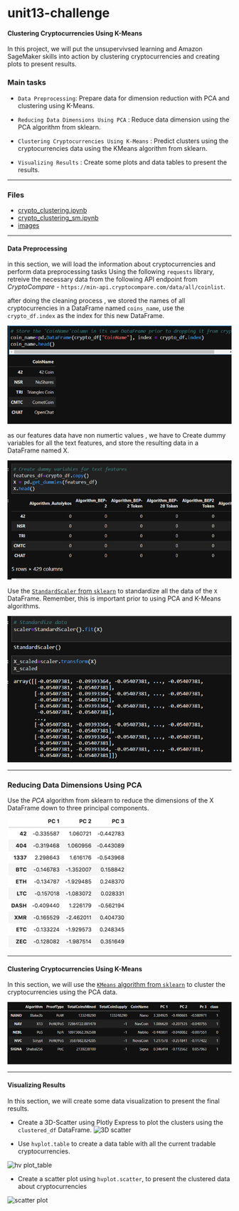 # unit13-challenge
#### Clustering Cryptocurrencies Using K-Means

In this project, we will put the unsupervivsed learning and Amazon SageMaker skills into action by clustering cryptocurrencies and creating plots to present results.

### Main tasks 

* ` Data Preprocessing `: Prepare data for dimension reduction with PCA and clustering using K-Means.

* ` Reducing Data Dimensions Using PCA ` : Reduce data dimension using the PCA algorithm from sklearn.

*  ` Clustering Cryptocurrencies Using K-Means ` : Predict clusters using the cryptocurrencies data using the KMeans algorithm from sklearn.

* ` Visualizing Results `  : Create some plots and data tables to present the  results.

---

### Files
* [crypto_clustering.ipynb](crypto_clustering.ipynb)
* [crypto_clustering_sm.ipynb](crypto_clustering_sm.ipynb)
* [images](images)
---
#### Data Preprocessing
in this section, we  will load the information about cryptocurrencies and perform data preprocessing tasks Using the following `requests` library, retreive the necessary data from the following API endpoint from _CryptoCompare_ - `https://min-api.cryptocompare.com/data/all/coinlist`. 

after doing the cleaning process , we stored the  names of all cryptocurrencies in a DataFrame named ` coins_name `, use the ` crypto_df.index `  as the index for this new DataFrame.

![coins_name](images/coins_name.png)


as our features data have non numertic values , we have to Create dummy variables for all the text features, and store the resulting data in a DataFrame named X.

![dummies](images/dummies_df.png)

Use the [`StandardScaler` from `sklearn`](https://scikit-learn.org/stable/modules/generated/sklearn.preprocessing.StandardScaler.html) to standardize all the data of the `X` DataFrame. Remember, this is important prior to using PCA and K-Means algorithms.


![standardscaler](Images/scaler_df.png)

---

### Reducing Data Dimensions Using PCA

Use the *PCA* algorithm from sklearn to reduce the dimensions of the X DataFrame down to three principal components.

![pca](Images/pcs_Df.png)
 
 
----


#### Clustering Cryptocurrencies Using K-Means

In this section, we will use the [`KMeans` algorithm from `sklearn`](https://scikit-learn.org/stable/modules/generated/sklearn.cluster.KMeans.html) to cluster the cryptocurrencies using the PCA data.



![clustered_df](Images/cluster_df.png)



---


#### Visualizing Results

In this section, we will create some data visualization to present the final results.


*  Create a 3D-Scatter using Plotly Express to plot the clusters using the `clustered_df` DataFrame.
![3D scatter]()

*  Use `hvplot.table` to create a data table with all the current tradable cryptocurrencies.

![hv plot_table]()


* Create a scatter plot using `hvplot.scatter`, to present the clustered data about cryptocurrencies

![scatter plot]()
